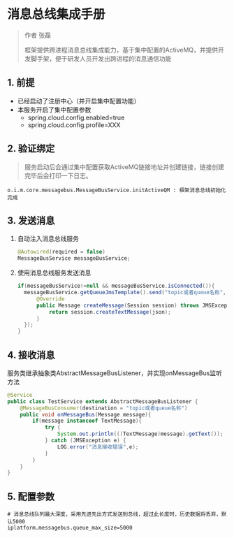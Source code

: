 # 消息总线集成手册

> 作者 张磊
>
> 框架提供跨进程消息总线集成能力，基于集中配置的ActiveMQ，并提供开发脚手架，便于研发人员开发出跨进程的消息通信功能

## 1. 前提

* 已经启动了注册中心（并开启集中配置功能）
* 本服务开启了集中配置参数
  * spring.cloud.config.enabled=true
  * spring.cloud.config.profile=XXX

## 2. 验证绑定

> 服务启动后会通过集中配置获取ActiveMQ链接地址并创建链接，链接创建完毕后会打印一下日志。

```shell
o.i.m.core.messagebus.MessageBusService.initActiveQM : 框架消息总线初始化完成
```

## 3. 发送消息

1. 自动注入消息总线服务

    ```java
    @Autowired(required = false)
    MessageBusService messageBusService;
    ```


2. 使用消息总线服务发送消息

    ```java
    if(messageBusService!=null && messageBusService.isConnected()){
      messageBusService.getQueueJmsTemplate().send("topic或者queue名称", new MessageCreator() {
          @Override
          public Message createMessage(Session session) throws JMSException {
              return session.createTextMessage(json);
          }
      });      
    }
    ```

## 4. 接收消息

服务类继承抽象类AbstractMessageBusListener，并实现onMessageBus监听方法

```java
@Service
public class TestService extends AbstractMessageBusListener {
    @MessageBusConsumer(destination = "topic或者queue名称")
    public void onMessageBus(Message message){
        if(message instanceof TextMessage){
            try {
                System.out.println(((TextMessage)message).getText());
            } catch (JMSException e) {
                LOG.error("消息接收错误",e);
            }
        }
    } 	
}
```
## 5. 配置参数

```properties
# 消息总线队列最大深度，采用先进先出方式发送到总线，超过此长度时，历史数据将丢弃，默认5000
iplatform.messagebus.queue_max_size=5000
```



